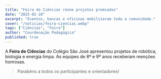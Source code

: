 ```yaml
---
title: "Feira de Ciências reúne projetos premiados"
date: "2025-02-18"
excerpt: "Eventos, bancas e oficinas mobilizaram toda a comunidade."
cover: "/noticias/feira-ciencias.webp"
tags: ["Ciências", "Feira"]
author: "Coordenação Pedagógica"
published: true
---
```


A **Feira de Ciências** do Colégio São José apresentou projetos de robótica,
biologia e energia limpa. As equipes de 8º e 9º anos receberam menções honrosas.

> Parabéns a todos os participantes e orientadores!
